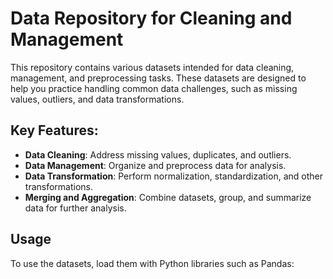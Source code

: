 # Data Repository for Cleaning and Management

This repository contains various datasets intended for data cleaning, management, and preprocessing tasks. These datasets are designed to help you practice handling common data challenges, such as missing values, outliers, and data transformations.

## Key Features:
- **Data Cleaning**: Address missing values, duplicates, and outliers.
- **Data Management**: Organize and preprocess data for analysis.
- **Data Transformation**: Perform normalization, standardization, and other transformations.
- **Merging and Aggregation**: Combine datasets, group, and summarize data for further analysis.

## Usage
To use the datasets, load them with Python libraries such as Pandas:

